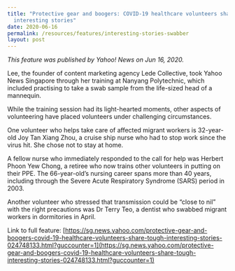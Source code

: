 ```yaml
---
title: "Protective gear and boogers: COVID-19 healthcare volunteers share tough,
  interesting stories"
date: 2020-06-16
permalink: /resources/features/interesting-stories-swabber
layout: post
---
```

*This feature was published by Yahoo! News on Jun 16, 2020.*

Lee, the founder of content marketing agency Lede Collective, took Yahoo News Singapore through her training at Nanyang Polytechnic, which included practising to take a swab sample from the life-sized head of a mannequin.

While the training session had its light-hearted moments, other aspects of volunteering have placed volunteers under challenging circumstances.

One volunteer who helps take care of affected migrant workers is 32-year-old Joy Tan Xiang Zhou, a cruise ship nurse who had to stop work since the virus hit. She chose not to stay at home.

A fellow nurse who immediately responded to the call for help was Herbert Phoon Yew Chong, a retiree who now trains other volunteers in putting on their PPE. The 66-year-old’s nursing career spans more than 40 years, including through the Severe Acute Respiratory Syndrome (SARS) period in 2003.

Another volunteer who stressed that transmission could be “close to nil” with the right precautions was Dr Terry Teo, a dentist who swabbed migrant workers in dormitories in April.

Link to full feature: [https://sg.news.yahoo.com/protective-gear-and-boogers-covid-19-healthcare-volunteers-share-tough-interesting-stories-024748133.html?guccounter=1](https://sg.news.yahoo.com/protective-gear-and-boogers-covid-19-healthcare-volunteers-share-tough-interesting-stories-024748133.html?guccounter=1)